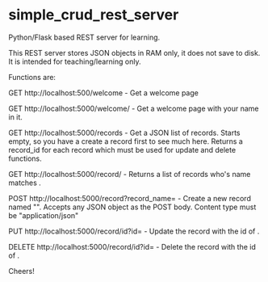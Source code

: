 # simple_crud_rest_server
Python/Flask based REST server for learning.

This REST server stores JSON objects in RAM only, it does not save to disk. It is intended for teaching/learning only. 

Functions are:

  GET http://localhost:500/welcome - Get a welcome page

  GET http://localhost:5000/welcome/<name> - Get a welcome page with your name in it.
  
  GET http://localhost:5000/records - Get a JSON list of records. Starts empty, so you have a create a record first to see much here.
                                    Returns a record_id for each record which must be used for update and delete functions.
  
  GET http://localhost:5000/record/<name> - Returns a list of records who's name matches <name>.
 
  POST http://localhost:5000/record?record_name=<name> - Create a new record named "<name>". Accepts any JSON object as the POST body. Content type
                                                        must be "application/json"
  
  PUT http://localhost:5000/record/id?id=<id> - Update the record with the id of <id>.
  
  DELETE http://localhost:5000/record/id?id=<id> - Delete the record with the id of <id>. 
  
  
Cheers!

